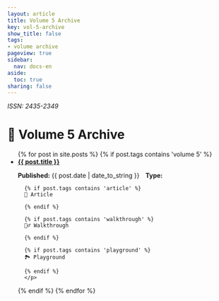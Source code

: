 ```yaml
---
layout: article
title: Volume 5 Archive
key: vol-5-archive
show_title: false
tags:
- volume archive
pageview: true
sidebar:
  nav: docs-en
aside:
  toc: true
sharing: false
---
```


*ISSN: 2435-2349*

# 🏦 Volume 5 Archive

<ul>
  {% for post in site.posts %}
  {% if post.tags contains 'volume 5' %}
  <li>
  <a href="{{ post.url }}">
    <b>{{ post.title }}</b></a>
    <p><b>Published:</b> {{ post.date | date_to_string }} <b>&nbsp;&nbsp;&nbsp;Type:   </b>

      {% if post.tags contains 'article' %} 
      📔 Article

      {% endif %}

      {% if post.tags contains 'walkthrough' %} 
      🚶‍♂️ Walkthrough

      {% endif %}
      
      {% if post.tags contains 'playground' %} 
      🏞 Playground

      {% endif %}
      </p> 
  </li>
  {% endif %}
  {% endfor %}
</ul>